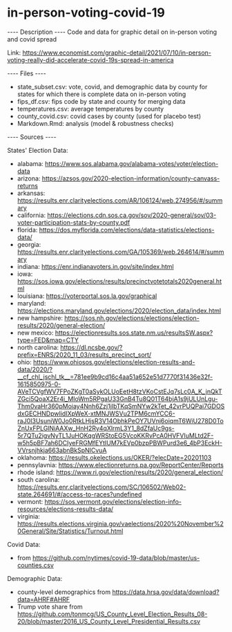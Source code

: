 # in-person-voting-covid-19

---- Description ----
Code and data for graphic detail on in-person voting and covid spread

Link: https://www.economist.com/graphic-detail/2021/07/10/in-person-voting-really-did-accelerate-covid-19s-spread-in-america

---- Files ----
 * state_subset.csv: vote, covid, and demographic data by county for states for which there is complete data on in-person voting
 * fips_df.csv: fips code by state and county for merging data
 * temperatures.csv: average temperatures by county
 * county_covid.csv: covid cases by county (used for placebo test)
 * Markdown.Rmd: analysis (model & robustness checks)

---- Sources ----

States' Election Data: 
 * alabama: https://www.sos.alabama.gov/alabama-votes/voter/election-data
 * arizona: https://azsos.gov/2020-election-information/county-canvass-returns
 * arkansas: https://results.enr.clarityelections.com/AR/106124/web.274956/#/summary
 * california: https://elections.cdn.sos.ca.gov/sov/2020-general/sov/03-voter-participation-stats-by-county.pdf
 * florida: https://dos.myflorida.com/elections/data-statistics/elections-data/
 * georgia: https://results.enr.clarityelections.com/GA/105369/web.264614/#/summary
 * indiana: https://enr.indianavoters.in.gov/site/index.html
 * iowa: https://sos.iowa.gov/elections/results/precinctvotetotals2020general.html
 * louisiana: https://voterportal.sos.la.gov/graphical
 * maryland: https://elections.maryland.gov/elections/2020/election_data/index.html
 * new hampshire: https://sos.nh.gov/elections/elections/election-results/2020/general-election/
 * new mexico: https://electionresults.sos.state.nm.us/resultsSW.aspx?type=FED&map=CTY
 * north carolina: https://dl.ncsbe.gov/?prefix=ENRS/2020_11_03/results_precinct_sort/
 * ohio: https://www.ohiosos.gov/elections/election-results-and-data/2020/?__cf_chl_jschl_tk__=781ee9b9cd16c4aa51a652e51d7770f31436e32f-1615850975-0-AVeTCVgfWV7FPoZKgT0aSykOLUoEetH8tzVKoCstEJq7sLc0A_K_jnQkTZGci5QoaX2Er4i_MIoWm5RPgaU33GnB4Tu8Q01T64bjA1s9jULUnLgu-Thm0vaHr360pMoiay4Nnh6Zzj1jIbTKqSmNYw2kTet_42vrPUQPai7GDOSdxGECHNDpwIidIXpWeX-xtMNJWSVu2TPM6cmYCC6-raJ0I3UsuniW0Jo0RtkLHjsR3V14ObhkPeOY7UVnj6oiqmT6WiU278D0ToZnUxFPLGlNiAAXw_HnH2Ry4qXlrmL3Y1_8dZfaUc9gs-5r7QTu2igvNyTL1JuHOKqgWRStoEG5VcoKKRvPcA0HVFVIuMLtd2F-w5h5pBF7ah6DCIyeFRGMfEYtIUM7kEVp0bzpPBWPurd3e6_4bP3EckH-VVrsnjhkja663abnBkSpNICvuA
 * oklahoma: https://results.okelections.us/OKER/?elecDate=20201103
 * pennsylavnia: https://www.electionreturns.pa.gov/ReportCenter/Reports
 * rhode island: https://www.ri.gov/election/results/2020/general_election/
 * south carolina: https://results.enr.clarityelections.com/SC/106502/Web02-state.264691/#/access-to-races?undefined
 * vermont: https://sos.vermont.gov/elections/election-info-resources/elections-results-data/
 * virginia: https://results.elections.virginia.gov/vaelections/2020%20November%20General/Site/Statistics/Turnout.html

Covid Data:
 * from https://github.com/nytimes/covid-19-data/blob/master/us-counties.csv

Demographic Data:
 * county-level demographics from https://data.hrsa.gov/data/download?data=AHRF#AHRF
 * Trump vote share from https://github.com/tonmcg/US_County_Level_Election_Results_08-20/blob/master/2016_US_County_Level_Presidential_Results.csv 



